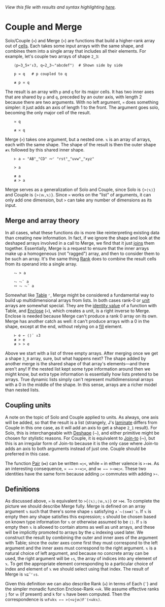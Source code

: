 *View this file with results and syntax highlighting [here](https://mlochbaum.github.io/BQN/doc/couple.html).*

# Couple and Merge

Solo/Couple (`≍`) and Merge (`>`) are functions that build a higher-rank array out of [cells](array.md#cells). Each takes some input arrays with the same shape, and combines them into a single array that includes all their elements. For example, let's couple two arrays of shape `2‿3`:

        ⟨p←3‿5×⌜↕3, q←2‿3⥊"abcdef"⟩  # Shown side by side

        p ≍ q   # p coupled to q

        ≢ p ≍ q

The result is an array with `p` and `q` for its major cells. It has two inner axes that are shared by `p` and `q`, preceded by an outer axis, with length 2 because there are two arguments. With no left argument, `≍` does something simpler: it just adds an axis of length 1 to the front. The argument goes solo, becoming the only major cell of the result.

        ≍ q

        ≢ ≍ q

Merge (`>`) takes one argument, but a nested one. `𝕩` is an array of arrays, each with the same shape. The shape of the result is then the outer shape `≢𝕩` followed by this shared inner shape.

        ⊢ a ← "AB"‿"CD" ∾⌜ "rst"‿"uvw"‿"xyz"

        > a

        ≢ a
        ≢ > a

Merge serves as a generalization of Solo and Couple, since Solo is `{>⟨𝕩⟩}` and Couple is `{>⟨𝕨,𝕩⟩}`. Since `≍` works on the "list" of arguments, it can only add one dimension, but `>` can take any number of dimensions as its input.

## Merge and array theory

In all cases, what these functions do is more like reinterpreting existing data than creating new information. In fact, if we ignore the shape and look at the deshaped arrays involved in a call to Merge, we find that it just [joins](join.md) them together. Essentially, Merge is a request to ensure that the inner arrays make up a homogeneous (not "ragged") array, and then to consider them to be such an array. It's the same thing [Rank](rank.md) does to combine the result cells from its operand into a single array.

        ⥊ > a

        ⥊ ⥊¨ a
        ∾ ⥊ ⥊¨ a

Somewhat like [Table](map.md#table) `⌜`, Merge might be considered a fundamental way to build up multidimensional arrays from lists. In both cases rank-0 or [unit](enclose.md#whats-a-unit) arrays are somewhat special. They are the [identity value](fold.md#identity-values) of a function with Table, and [Enclose](enclose.md) (`<`), which creates a unit, is a right inverse to Merge. Enclose is needed because Merge can't produce a rank 0 array on its own. Merge has another catch as well: it can't produce arrays with a 0 in the shape, except at the end, without relying on a [fill](fill.md) element.

        ⊢ e ← ⟨⟩¨ ↕3
        ≢ > e
        ≢ > > e

Above we start with a list of three empty arrays. After merging once we get a shape `3‿0` array, sure, but what happens next? The shape added by another merge is the shared shape of that array's elements—and there aren't any! If the nested list kept some type information around then we might know, but extra type information is essentially how lists pretend to be arrays. True dynamic lists simply can't represent multidimensional arrays with a 0 in the middle of the shape. In this sense, arrays are a richer model than nested lists.

## Coupling units

A note on the topic of Solo and Couple applied to units. As always, one axis will be added, so that the result is a list (strangely, J's [laminate](https://code.jsoftware.com/wiki/Vocabulary/commaco#dyadic) differs from Couple in this one case, as it will add an axis to get a shape `2‿1` result). For Solo, this is interchangeable with [Deshape](reshape.md) (`⥊`), and either primitive might be chosen for stylistic reasons. For Couple, it is equivalent to [Join-to](join.md) (`∾`), but this is an irregular form of Join-to because it is the only case where Join-to adds an axis to both arguments instead of just one. Couple should be preferred in this case.

The function [Pair](pair.md) (`⋈`) can be written `≍○<`, while `≍` in either valence is `>∘⋈`. As an interesting consequence, `≍ ←→ >∘≍○<`, and `⋈ ←→ >∘⋈○<`. These two identities have the same form because adding `○<` commutes with adding `>∘`.

## Definitions

As discussed above, `≍` is equivalent to `>{⟨𝕩⟩;⟨𝕨,𝕩⟩}` or `>⋈`. To complete the picture we should describe Merge fully. Merge is defined on an array argument `𝕩` such that there's some shape `s` satisfying `∧´⥊(s≡≢)¨𝕩`. If `𝕩` is empty then any shape satisfies this expression; `s` should be chosen based on known type information for `𝕩` or otherwise assumed to be `⟨⟩`. If `s` is empty then `𝕩` is allowed to contain atoms as well as unit arrays, and these will be implicitly promoted to arrays by the `⊑` indexing used later. We construct the result by combining the outer and inner axes of the argument with Table; since the outer axes come first they must correspond to the left argument and the inner axes must correspond to the right argument. `𝕩` is a natural choice of left argument, and because no concrete array can be used, the right argument will be `↕s`, the array of indices into any element of `𝕩`. To get the appropriate element corresponding to a particular choice of index and element of `𝕩` we should select using that index. The result of Merge is `𝕩⊑˜⌜↕s`.

Given this definition we can also describe Rank (`⎉`) in terms of Each (`¨`) and the simpler monadic function Enclose-Rank `<⎉k`. We assume effective ranks `j` for `𝕨` (if present) and `k` for `𝕩` have been computed. Then the correspondence is `𝕨F⎉k𝕩 ←→ >(<⎉j𝕨)F¨(<⎉k𝕩)`.

